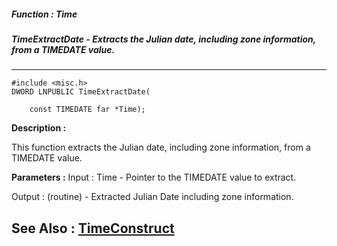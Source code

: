 ##### Function : Time
##### TimeExtractDate - Extracts the Julian date, including zone information, from a TIMEDATE value.
---
```
#include <misc.h>
DWORD LNPUBLIC TimeExtractDate(

	const TIMEDATE far *Time);
```
**Description :**

This function extracts the Julian date, including zone information, from a 
TIMEDATE value.

**Parameters :**
Input :
Time  -  Pointer to the TIMEDATE value to extract.

Output :
(routine)  -  Extracted Julian Date including zone information.



**See Also :**
[TimeConstruct](/reference/Func/TimeConstruct)
---
